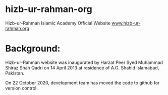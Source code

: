 # hizb-ur-rahman-org
Hizb-ur-Rahman Islamic Academy Official Website
www.hizb-ur-rahman.org


# Background:
Hizb-ur-Rahman website was inaugurated by Harzat Peer Syed Muhammad Shiraz Shah Qadri on 14 April 2013 at residence of A.G. Shahid Islamabad, Pakistan.

On 22 October 2020, development team has moved the code to github for version control.
